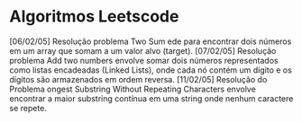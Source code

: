 # Algoritmos Leetscode

[06/02/05] Resolução problema Two Sum ede para encontrar dois números em um array que somam a um valor alvo (target).
[07/02/05] Resolução problema Add two numbers envolve somar dois números representados como listas encadeadas (Linked Lists), onde cada nó contém um dígito e os dígitos são armazenados em ordem reversa.
[11/02/05] Resolução do Problema ongest Substring Without Repeating Characters envolve encontrar a maior substring contínua em uma string onde nenhum caractere se repete. 
